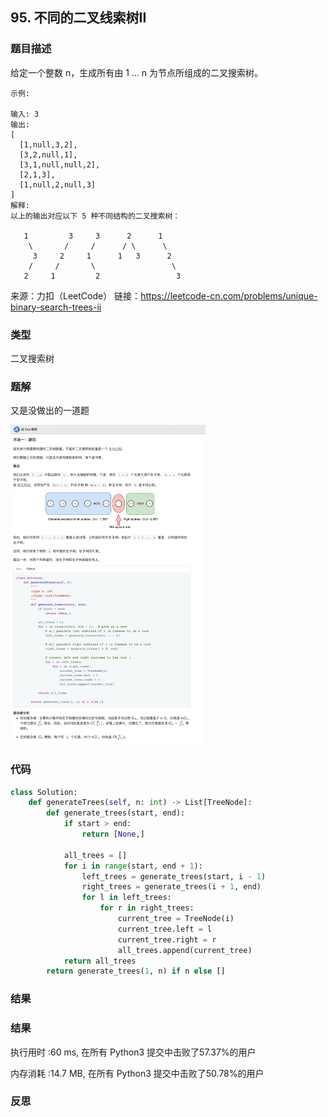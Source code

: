 ## 95. 不同的二叉线索树II



### 题目描述

给定一个整数 n，生成所有由 1 ... n 为节点所组成的二叉搜索树。

```
示例:

输入: 3
输出:
[
  [1,null,3,2],
  [3,2,null,1],
  [3,1,null,null,2],
  [2,1,3],
  [1,null,2,null,3]
]
解释:
以上的输出对应以下 5 种不同结构的二叉搜索树：

   1         3     3      2      1
    \       /     /      / \      \
     3     2     1      1   3      2
    /     /       \                 \
   2     1         2                 3
```

来源：力扣（LeetCode）
链接：https://leetcode-cn.com/problems/unique-binary-search-trees-ii

### 类型

二叉搜索树



### 题解

又是没做出的一道题

<img src="../images/16.png" style="zoom:50%;" />

### 代码

```python
class Solution:
    def generateTrees(self, n: int) -> List[TreeNode]:
        def generate_trees(start, end):
            if start > end:
                return [None,]
           
            all_trees = []
            for i in range(start, end + 1):  
                left_trees = generate_trees(start, i - 1)
                right_trees = generate_trees(i + 1, end)
                for l in left_trees:
                    for r in right_trees:
                        current_tree = TreeNode(i)
                        current_tree.left = l
                        current_tree.right = r
                        all_trees.append(current_tree) 
            return all_trees
        return generate_trees(1, n) if n else []
```



### 结果

### 结果

执行用时 :60 ms, 在所有 Python3 提交中击败了57.37%的用户

内存消耗 :14.7 MB, 在所有 Python3 提交中击败了50.78%的用户



### 反思

